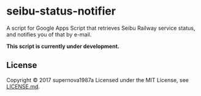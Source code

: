 ﻿# seibu-status-notifier

A script for Google Apps Script that retrieves Seibu Railway service status, and notifies you of that by e-mail.

**This script is currently under development.**

## License

Copyright &copy; 2017 supernova1987a
Licensed under the MIT License, see [LICENSE.md](LICENSE.md).